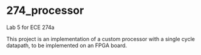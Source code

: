 # 274_processor
Lab 5 for ECE 274a

This project is an implementation of a custom processor with a single cycle datapath, to be implemented on an FPGA board.
